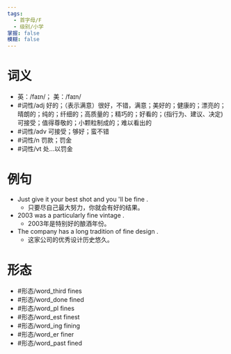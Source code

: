 ```yaml
---
tags:
  - 首字母/F
  - 级别/小学
掌握: false
模糊: false
---
```

# 词义
- 英：/faɪn/； 美：/faɪn/
- #词性/adj  好的；（表示满意）很好，不错，满意；美好的；健康的；漂亮的；晴朗的；纯的；纤细的；高质量的；精巧的；好看的；(指行为、建议、决定)可接受；值得尊敬的；小颗粒制成的；难以看出的
- #词性/adv  可接受；够好；蛮不错
- #词性/n  罚款；罚金
- #词性/vt  处…以罚金
# 例句
- Just give it your best shot and you 'll be fine .
	- 只要尽自己最大努力，你就会有好的结果。
- 2003 was a particularly fine vintage .
	- 2003年是特别好的酿酒年份。
- The company has a long tradition of fine design .
	- 这家公司的优秀设计历史悠久。
# 形态
- #形态/word_third fines
- #形态/word_done fined
- #形态/word_pl fines
- #形态/word_est finest
- #形态/word_ing fining
- #形态/word_er finer
- #形态/word_past fined
